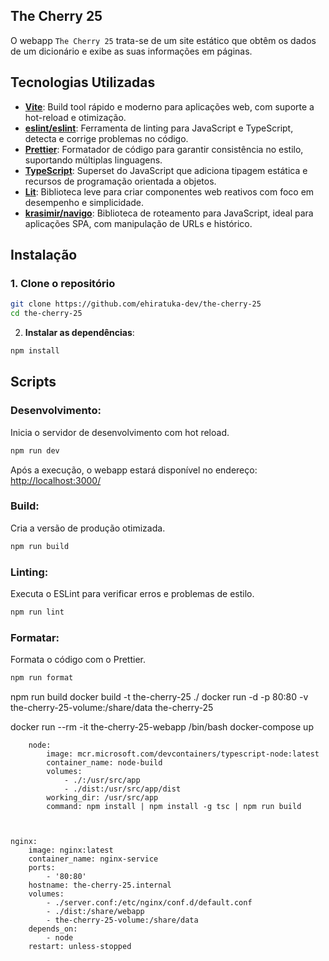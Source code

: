 ## The Cherry 25

O webapp `The Cherry 25` trata-se de um site estático que obtêm os dados de um dicionário e exibe as suas informações em páginas.

## Tecnologias Utilizadas

- **[Vite](https://vitejs.dev/)**: Build tool rápido e moderno para aplicações web, com suporte a hot-reload e otimização.
- **[eslint/eslint](github.com/eslint/eslint)**: Ferramenta de linting para JavaScript e TypeScript, detecta e corrige problemas no código.
- **[Prettier](github.com/prettier/prettier)**: Formatador de código para garantir consistência no estilo, suportando múltiplas linguagens.
- **[TypeScript](https://www.typescriptlang.org/)**: Superset do JavaScript que adiciona tipagem estática e recursos de programação orientada a objetos.
- **[Lit](https://lit.dev/)**: Biblioteca leve para criar componentes web reativos com foco em desempenho e simplicidade.
- **[krasimir/navigo](https://github.com/krasimir/navigo)**: Biblioteca de roteamento para JavaScript, ideal para aplicações SPA, com manipulação de URLs e histórico.

## Instalação

### 1. Clone o repositório

```bash
git clone https://github.com/ehiratuka-dev/the-cherry-25
cd the-cherry-25
```

2. **Instalar as dependências**:

```bash
npm install
```

## Scripts

### Desenvolvimento:

Inicia o servidor de desenvolvimento com hot reload.

```bash
npm run dev
```

Após a execução, o webapp estará disponível no endereço: [http://localhost:3000/](http://localhost:3000/)

### Build:

Cria a versão de produção otimizada.

```bash
npm run build
```

### Linting:

Executa o ESLint para verificar erros e problemas de estilo.

```bash
npm run lint
```

### Formatar:

Formata o código com o Prettier.

```bash
npm run format
```

npm run build
docker build -t the-cherry-25 ./
docker run -d -p 80:80 -v the-cherry-25-volume:/share/data the-cherry-25

docker run --rm -it the-cherry-25-webapp /bin/bash
docker-compose up

        node:
            image: mcr.microsoft.com/devcontainers/typescript-node:latest
            container_name: node-build
            volumes:
                - ./:/usr/src/app
                - ./dist:/usr/src/app/dist
            working_dir: /usr/src/app
            command: npm install | npm install -g tsc | npm run build



    nginx:
        image: nginx:latest
        container_name: nginx-service
        ports:
            - '80:80'
        hostname: the-cherry-25.internal
        volumes:
            - ./server.conf:/etc/nginx/conf.d/default.conf
            - ./dist:/share/webapp
            - the-cherry-25-volume:/share/data
        depends_on:
            - node
        restart: unless-stopped
